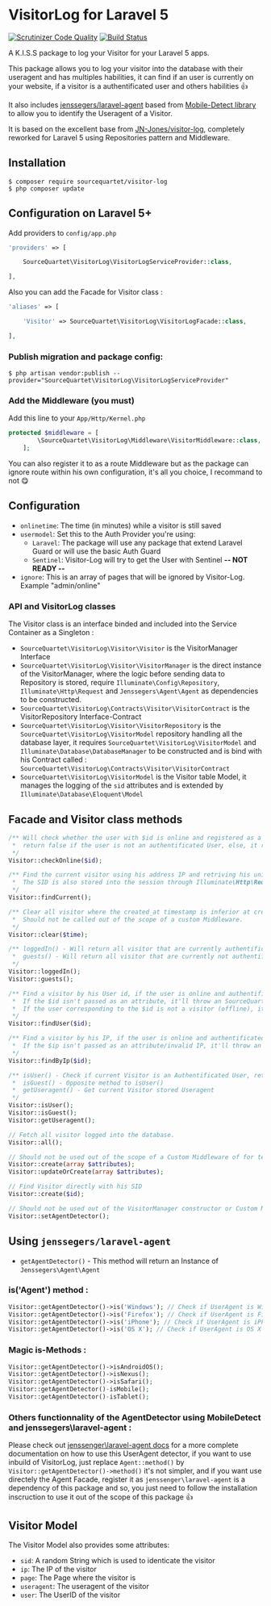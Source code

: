 # VisitorLog for Laravel 5
[![Scrutinizer Code Quality](https://scrutinizer-ci.com/g/SourceQuartet/visitor-log/badges/quality-score.png?b=master)](https://scrutinizer-ci.com/g/SourceQuartet/visitor-log/?branch=master) [![Build Status](https://scrutinizer-ci.com/g/SourceQuartet/visitor-log/badges/build.png?b=master)](https://scrutinizer-ci.com/g/SourceQuartet/visitor-log/build-status/master)


A K.I.S.S package to log your Visitor for your Laravel 5 apps.

This package allows you to log your visitor into the database with their useragent and has multiples habilities, it can find if an user is currently on your website, if a visitor is a authentificated user and others habilities :+1:

It also includes [jenssegers/laravel-agent](https://github.com/jenssegers/laravel-agent) based from [Mobile-Detect library](https://github.com/serbanghita/Mobile-Detect) to allow you to identify the Useragent of a Visitor.

It is based on the excellent base from [JN-Jones/visitor-log](https://github.com/JN-Jones/visitor-log), completely reworked for Laravel 5 using Repositories pattern and Middleware.

## Installation

```
$ composer require sourcequartet/visitor-log
$ php composer update
```

## Configuration on Laravel 5+
Add providers to `config/app.php`
```php
'providers' => [

    SourceQuartet\VisitorLog\VisitorLogServiceProvider::class,

],
```

Also you can add the Facade for Visitor class :

```php
'aliases' => [

	'Visitor' => SourceQuartet\VisitorLog\VisitorLogFacade::class,

],
```

### Publish migration and package config:

```
$ php artisan vendor:publish --provider="SourceQuartet\VisitorLog\VisitorLogServiceProvider"
```

### Add the Middleware (you must)

Add this line to your `App/Http/Kernel.php`

```php
protected $middleware = [
        \SourceQuartet\VisitorLog\Middleware\VisitorMiddleware::class,
    ];
```

You can also register it to as a route Middleware but as the package can ignore route within his own configuration, it's all you choice, I recommand to not :yum:

## Configuration

 * `onlinetime`: The time (in minutes) while a visitor is still saved
 * `usermodel`: Set this to the Auth Provider you're using:
 	* `Laravel`: The package will use any package that extend Laravel Guard or will use the basic Auth Guard
 	* `Sentinel`: Visitor-Log will try to get the User with Sentinel **-- NOT READY --**
 * `ignore`: This is an array of pages that will be ignored by Visitor-Log. Example "admin/online"

### API and VisitorLog classes

The Visitor class is an interface binded and included into the Service Container as a Singleton :
* `SourceQuartet\VisitorLog\Visitor\Visitor` is the VisitorManager Interface
* `SourceQuartet\VisitorLog\Visitor\VisitorManager` is the direct instance of the VisitorManager, where the logic before sending data to Repository is stored, require `Illuminate\Config\Repository`, `Illuminate\Http\Request` and `Jenssegers\Agent\Agent` as dependencies to be constructed.
* `SourceQuartet\VisitorLog\Contracts\Visitor\VisitorContract` is the VisitorRepository Interface-Contract
* `SourceQuartet\VisitorLog\Visitor\VisitorRepository` is the `SourceQuartet\VisitorLog\VisitorModel` repository handling all the database layer, it requires `SourceQuartet\VisitorLog\VisitorModel` and `Illuminate\Database\DatabaseManager` to be constructed and is bind with his Contract called : `SourceQuartet\VisitorLog\Contracts\Visitor\VisitorContract`
* `SourceQuartet\VisitorLog\VisitorModel` is the Visitor table Model, it manages the logging of the `sid` attributes and is extended by `Illuminate\Database\Eloquent\Model`

## Facade and Visitor class methods
```php
/** Will check whether the user with $id is online and registered as a visitor
 *  return false if the user is not an authentificated User, else, it returns true
 */
Visitor::checkOnline($id);

/** Find the current visitor using his address IP and retriving his unique SID,
 *  The SID is also stored into the session through Illuminate\Http\Request accessor
 */
Visitor::findCurrent();

/** Clear all visitor where the created_at timestamp is inferior at created_at minus config(visitor-log::onlinetime)
 *  Should not be called out of the scope of a custom Middleware.
 */
Visitor::clear($time);

/** loggedIn() - Will return all visitor that are currently authentificated through Auth or Sentinel
 *  guests() - Will return all visitor that are currently not authentificated through Auth or Sentinel
 */
Visitor::loggedIn();
Visitor::guests();

/** Find a visitor by his User id, if the user is online and authentificated, it'll return VisitorModel Collection
 *  If the $id isn't passed as an attribute, it'll throw an SourceQuartet\Exception\InvalidArgumentException, 
 *  If the user corresponding to the $id is not a visitor (offline), it'll return a null
 */
Visitor::findUser($id);

/** Find a visitor by his IP, if the user is online and authentificated, it'll return VisitorModel Collection
 *  If the $ip isn't passed as an attribute/invalid IP, it'll throw an SourceQuartet\Exception\InvalidArgumentException,
 */
Visitor::findByIp($id);

/** isUser() - Check if current Visitor is an Authentificated User, return bool (true if authentificated, false if not)
 *  isGuest() - Opposite method to isUser()
 *  getUseragent() - Get current Visitor stored Useragent
 */
Visitor::isUser();
Visitor::isGuest();
Visitor::getUseragent();

// Fetch all visitor logged into the database.
Visitor::all();

// Should not be used out of the scope of a Custom Middleware of for testing purposes.
Visitor::create(array $attributes);
Visitor::updateOrCreate(array $attributes);

// Find Visitor directly with his SID
Visitor::create($id);

// Should not be used out of the VisitorManager constructor or Custom Middleware
Visitor::setAgentDetector();
```
 
## Using `jenssegers/laravel-agent`

 * `getAgentDetector()` - This method will return an Instance of `Jenssegers\Agent\Agent`

### is('Agent') method :
```php
Visitor::getAgentDetector()->is('Windows'); // Check if UserAgent is Windows
Visitor::getAgentDetector()->is('Firefox'); // Check if UserAgent is Firefox
Visitor::getAgentDetector()->is('iPhone'); // Check if UserAgent is iPhone
Visitor::getAgentDetector()->is('OS X'); // Check if UserAgent is OS X
```
### Magic is-Methods :
```php
Visitor::getAgentDetector()->isAndroidOS();
Visitor::getAgentDetector()->isNexus();
Visitor::getAgentDetector()->isSafari();
Visitor::getAgentDetector()-isMobile();
Visitor::getAgentDetector()-isTablet();
```
### Others functionnality of the AgentDetector using MobileDetect and jenssegers\laravel-agent :

Please check out [jenssenger\laravel-agent docs](https://github.com/jenssegers/laravel-agent/blob/master/README.md) for a more complete documentation on how to use this UserAgent detector, if you want to use inbuild of VisitorLog, just replace `Agent::method()` by `Visitor::getAgentDetector()->method()` it's not simpler, and if you want use directely the Agent Facade, register it as `jenssenger\laravel-agent` is a dependency of this package and so, you just need to follow the installation inscruction to use it out of the scope of this package :+1:

## Visitor Model

The Visitor Model also provides some attributes:
 * `sid`: A random String which is used to identicate the visitor
 * `ip`: The IP of the visitor
 * `page`: The Page where the visitor is
 * `useragent`: The useragent of the visitor
 * `user`: The UserID of the visitor
